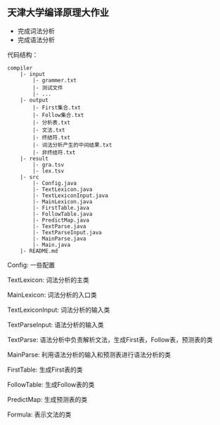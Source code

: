## 天津大学编译原理大作业

* 完成词法分析
* 完成语法分析

代码结构：

```
compiler
    |- input
        |- grammer.txt
        |- 测试文件
        |- ...
    |- output
        |- First集合.txt
        |- Follow集合.txt
        |- 分析表.txt
        |- 文法.txt
        |- 终结符.txt
        |- 词法分析产生的中间结果.txt
        |- 非终结符.txt
    |- result
        |- gra.tsv
        |- lex.tsv
    |- src
        |- Config.java
        |- TextLexicon.java
        |- TextLexiconInput.java
        |- MainLexicon.java
        |- FirstTable.java
        |- FollowTable.java
        |- PredictMap.java
        |- TextParse.java
        |- TextParseInput.java
        |- MainParse.java
        |- Main.java
    |- README.md
```


Config: 一些配置

TextLexicon: 词法分析的主类

MainLexicon: 词法分析的入口类

TextLexiconInput: 词法分析的输入类

TextParseInput: 语法分析的输入类

TextParse: 语法分析中负责解析文法，生成First表，Follow表，预测表的类

MainParse: 利用语法分析的输入和预测表进行语法分析的类

FirstTable: 生成First表的类

FollowTable: 生成Follow表的类

PredictMap: 生成预测表的类

Formula: 表示文法的类